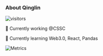 ### About Qinglin
![visitors](https://visitor-badge.glitch.me/badge?page_id=qinglin.qinglin)

🔭 Currently working @CSSC

🌱 Currently learning Web3.0, React, Pandas
<!--
**qinglin/qinglin** is a ✨ _special_ ✨ repository because its `README.md` (this file) appears on your GitHub profile.

Here are some ideas to get you started:

- 🔭 I’m currently working on ...
- 🌱 I’m currently learning ...
- 👯 I’m looking to collaborate on ...
- 🤔 I’m looking for help with ...
- 💬 Ask me about ...
- 📫 How to reach me: ...
- 😄 Pronouns: ...
- ⚡ Fun fact: ...
-->


![Metrics](https://metrics.lecoq.io/qinglin?template=classic&base.header=0&isocalendar=1&notable=1&isocalendar.duration=half-year&notable.from=organization&notable.repositories=false&notable.indepth=false&config.timezone=Asia%2FShanghai)
